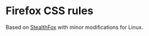 # Firefox CSS rules

Based on [StealthFox](https://github.com/vipintom/stealthFox) with minor modifications for Linux.

